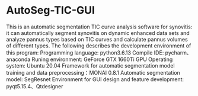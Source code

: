 # AutoSeg-TIC-GUI
This is an automatic segmentation TIC curve analysis software for synovitis: it can automatically segment synovitis on dynamic enhanced data sets and analyze pannus types based on TIC curves and calculate pannus volumes of different types.
The following describes the development environment of this program:
Programming language: python3.6.13
Compile IDE: pycharm、anaconda
Runing environment: GeForce GTX 1660Ti GPU
Operating system: Ubuntu 20.04
Framework for automatic segmentation model training and data preprocessing：MONAI 0.8.1
Automatic segmentation model: SegResnet
Environment for GUI design and feature development: pyqt5.15.4、Qtdesigner
